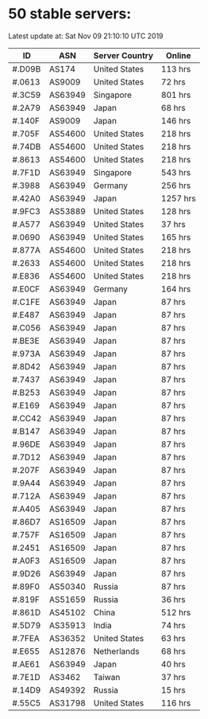 # 50 stable servers:

Latest update at: Sat Nov 09 21:10:10 UTC 2019

| ID | ASN | Server Country | Online |
| -- | --- | -------------- | ------ |
| #.D09B | AS174 | United States | 113 hrs |
| #.0613 | AS9009 | United States | 72 hrs |
| #.3C59 | AS63949 | Singapore | 801 hrs |
| #.2A79 | AS63949 | Japan | 68 hrs |
| #.140F | AS9009 | Japan | 146 hrs |
| #.705F | AS54600 | United States | 218 hrs |
| #.74DB | AS54600 | United States | 218 hrs |
| #.8613 | AS54600 | United States | 218 hrs |
| #.7F1D | AS63949 | Singapore | 543 hrs |
| #.3988 | AS63949 | Germany | 256 hrs |
| #.42A0 | AS63949 | Japan | 1257 hrs |
| #.9FC3 | AS53889 | United States | 128 hrs |
| #.A577 | AS63949 | United States | 37 hrs |
| #.0690 | AS63949 | United States | 165 hrs |
| #.877A | AS54600 | United States | 218 hrs |
| #.2633 | AS54600 | United States | 218 hrs |
| #.E836 | AS54600 | United States | 218 hrs |
| #.E0CF | AS63949 | Germany | 164 hrs |
| #.C1FE | AS63949 | Japan | 87 hrs |
| #.E487 | AS63949 | Japan | 87 hrs |
| #.C056 | AS63949 | Japan | 87 hrs |
| #.BE3E | AS63949 | Japan | 87 hrs |
| #.973A | AS63949 | Japan | 87 hrs |
| #.8D42 | AS63949 | Japan | 87 hrs |
| #.7437 | AS63949 | Japan | 87 hrs |
| #.B253 | AS63949 | Japan | 87 hrs |
| #.E169 | AS63949 | Japan | 87 hrs |
| #.CC42 | AS63949 | Japan | 87 hrs |
| #.B147 | AS63949 | Japan | 87 hrs |
| #.96DE | AS63949 | Japan | 87 hrs |
| #.7D12 | AS63949 | Japan | 87 hrs |
| #.207F | AS63949 | Japan | 87 hrs |
| #.9A44 | AS63949 | Japan | 87 hrs |
| #.712A | AS63949 | Japan | 87 hrs |
| #.A405 | AS63949 | Japan | 87 hrs |
| #.86D7 | AS16509 | Japan | 87 hrs |
| #.757F | AS16509 | Japan | 87 hrs |
| #.2451 | AS16509 | Japan | 87 hrs |
| #.A0F3 | AS16509 | Japan | 87 hrs |
| #.9D26 | AS63949 | Japan | 87 hrs |
| #.89F0 | AS50340 | Russia | 87 hrs |
| #.819F | AS51659 | Russia | 36 hrs |
| #.861D | AS45102 | China | 512 hrs |
| #.5D79 | AS35913 | India | 74 hrs |
| #.7FEA | AS36352 | United States | 63 hrs |
| #.E655 | AS12876 | Netherlands | 68 hrs |
| #.AE61 | AS63949 | Japan | 40 hrs |
| #.7E1D | AS3462 | Taiwan | 37 hrs |
| #.14D9 | AS49392 | Russia | 15 hrs |
| #.55C5 | AS31798 | United States | 116 hrs |

